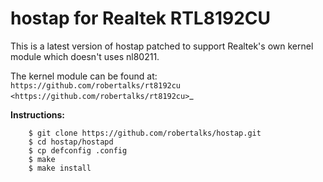 hostap for Realtek RTL8192CU
============================

This is a latest version of hostap patched to support Realtek's own
kernel module which doesn't uses nl80211.

The kernel module can be found at: `https://github.com/robertalks/rt8192cu <https://github.com/robertalks/rt8192cu>`_


**Instructions:**

        $ git clone https://github.com/robertalks/hostap.git
        $ cd hostap/hostapd
        $ cp defconfig .config
        $ make
        $ make install


